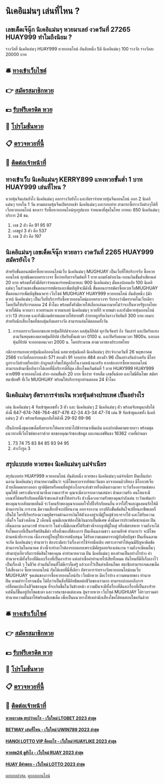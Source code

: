 # นิเคอิแม่นๆ เล่นที่ไหน ?
## เลขเด็ดเจ๊นุ๊ก นิเคอิแม่นๆ หวยมาเลย์ งวดวันที่ 27265 HUAY999 ทำไมถึงนิยม ?
รางวัลที่ นิเคอิแม่นๆ HUAY999 หวยออนไลน์ อันดับหนึ่ง 5มี นิเคอิแม่นๆ 100 รางวัล รางวัลละ 20000 บาท

## 🛎 [ทางเข้าเว็บไซต์](https://bit.ly/3BG5bNw)
## 👉 [สมัครสมาชิกหวย](https://bit.ly/3BG5bNw)
## 💵 [รับฟรีเครดิต หวย](https://bit.ly/3C3mvgS)
## 👑 [โปรโมชั่นหวย](https://bit.ly/3C3mvgS)
## 📋 [ตรวจหวยที่นี้](https://bit.ly/3C3mvgS)
## 📱 [ติดต่อเจ้าหน้าที่](https://bit.ly/3C3mvgS)

## ทางเข้าเว็บ นิเคอิแม่นๆ KERRY899 แทงหวยขั้นต่ำ 1 บาท HUAY999 เล่นที่ไหน ?
หวยหุ้นจีนเล่นยังไง นิเคอิแม่นๆ ออกรางวัลยังไง และอัตราจ่ายหวยหุ้นจีนออนไลน์ ออก 2 นิเคอิแม่นๆ รอบใน 1 วัน ตามตลาดหุ้นจีนเปิดรอบเช้า นิเคอิแม่นๆ และรอบบ่าย สามารถซื้อรางวัลต่างๆได้ที่ เว็บหวยออนไลน์ ของเรา รับซื้อหวยออนไลน์ทุกรูปแบบ จ่ายแพงที่สุดในไทย บาทละ 850 นิเคอิแม่นๆ บริการ 24 ชม.
1. เลข 2 ตัว คือ 91 95 97
2. เลขธูป 3 ตัว คือ 537
3. เลข 3 ตัว คือ 197

## นิเคอิแม่นๆ เลขเด็ดเจ๊นุ๊ก หวยลาว งวดวันที่ 2265 HUAY999 สมัครยังไง ?
สำหรับขั้นตอนสมัครซื้อหวยออนไลน์เว็บ นิเคอิแม่นๆ MUGHUAY เป็นเว็บที่ให้บริการรับ ซื้อหวยออนไลน์ ทุกชนิดแบบครบวงจร ซื้อง่ายกับเราเริ่มต้นที่ 1 บาท แถมยังฝากเงิน-ถอนเงินขั้นต่ำเพียงแค่ 20 บาท พร้อมทั้งยังมีอัตราจ่ายแพงจ่ายหนักบาทละ 900 นิเคอิแม่นๆ มั่นคงปลอดภัย 100 นิเคอิแม่นๆ ในส่วนของขั้นตอนการสมัครและเพิ่มบัญชีจะมีดังนี้
ขั้นตอนการสมัครซื้อหวยเว็บMUGHUAY
ขั้นตอนการเพิ่มบัญชีธนาคาร
เว็บไซต์ MUGHUAY HUAY999 หวยออนไลน์ อันดับหนึ่ง (มักหวย) นิเคอิแม่นๆ เป็นเว็บที่บริการรับซื้อหวยออนไลน์แบบครบวงจร รับรองว่ามีครบจบในเว็บเดียว โดยเปิดให้บริการตลอด 24 ชั่วโมง พร้อมทั้งยังมีหวยให้เลือกเล่นมากมายไม่ว่าจะเป็นหวยรัฐบาลไทย หวยใต้ดิน หวยลาว หวยฮานอย หวยมาเลย์ นิเคอิแม่นๆ หวยยี่กี หวยพม่า และยังมีหวยหุ้นออนไลน์ กว่า 13 ประเทศ และยังมีเกมส์ทายผลหวยให้ทายฟรี ถ้าทายถูกรับเงินรางวัลทันที 300 บาท เหมาะสำหรับนักเสี่ยงโชคที่ชอบลุ้นกับผลรางวัล สามารถเล่นได้ตลอดทั้งวัน
1. การออกรางวัลออกของหวยหุ้นอียิปต์จะออก ผลหุ้นอียิปต์ ทุกวันจันทร์ ถึง วันเสาร์ และปิดรับเเทงตามวันหยุดของตลาดหุ้นอียิปต์ เปิดรับตั้งแต่เวลา 0100 น. และปิดรับตอนเวลา 1800น. และผลหุ้นอียิปต์ จะออกตอนเวลา 2000 น. โดยประมาณ ตามเวลาของประเทศไทย

กติกาการแทงหวยหุ้นนิเคอิออนไลน์
ผลหวยหุ้นนิเคอิ นิเคอิแม่นๆ ประจำงวดวันที่ 26 พฤษภาคม 2566 รางวัลที่ออกรอบเช้า 571 สองตัว 91 รอบบ่าย 484 สองตัว 96 เป็นอย่างกันบ้างครับ มีใครถูกรางวัลบ้างหรือเปล่า ถ้าถูกแล้วก็ขอให้ถูกอีกในงวดหน้านะครับ หากต้องการซื้อหวยออนไลน์ สามารถเข้ามาซื้อกับเราได้เลยที่นี่บริการดีที่สุด เสี่ยงโชคเริ่มต้นที่ 1 บาท HUAY999 HUAY999 หวย999 หวยออนไลน์ ฝาก-ถอนขั้นต่ำ 20 บาท ซื้อง่าย จ่ายเต็ม เลขอั้นน้อย และไม่มีคืนโพย สมัครสมาชิกฟรี ที่เว็บ MUGHUAY พร้อมให้บริการทุกท่านตลอด 24 ชั่วโมง

## นิเคอิแม่นๆ อัตราการจ่ายเงิน หวยหุ้นต่างประเทศ เป็นอย่างไร
เด่น นิเคอิแม่นๆ 4 จับเข้าชุดเลขทั้ง 3 ตัว และ นิเคอิแม่นๆ 2 นิเคอิแม่นๆ ตัว พร้อมจับหมุนกลับได้ดังนี้
647-674-746-764-467-476
42-24
43-34
47-74
เด่น 9 จับเข้าชุดเลขทั้ง นิเคอิแม่นๆ 2 ตัว พร้อมจับหมุนกลับได้ดังนี้
29-92
69-96

เป็นอีกหนึ่งชุดเลขเด็ดที่อยากจะให้คอหวยนำไปพิจารณาเพิ่มเติม และฝากติดตามหวยลาว พร้อมชุดแนวทางที่เว็บไซต์ของเราด้วย
ขอขอบคุณเจ้าของข้อมูล
ผลงานเลขฟันธง 16362 งวดที่ผ่านมา
1. 73 74 75 83 84 85 93 94 95
2. ล่างวิ่งรูด 3

## สรุปแบบย่อ หวยซอง นิเคอิแม่นๆ แม่จำเนียร
สรุปแบบย่อ HUAY999 หวยออนไลน์ อันดับหนึ่ง หวยซอง นิเคอิแม่นๆ แม่จำเนียร ฝันเห็นปลาฉลาม นิเคอิแม่นๆ ทำนายความฝันว่า จะมีโชคลาภจากทิสตะวันตก มาจากคนผิวสีทอง มีโอกาสเจ็บป่วยเลือดตกยางออก ญาติมิตรหรือคนที่อยู่ห่างไกลจะส่งข่าวหรือเดินทางมาหา ระวังเรื่องอารมณ์ของคุณให้ดี เพราะมันจะนำมาซึ่งความเลวร้าย คุณจะมีลาภจากความเสน่หา
ด้านความรัก คนโสดจะมีเกณฑ์ได้พบรักกับคนที่มีเจ้าของแล้วเข้าให้อย่างจัง ช่วงนี้ดวงความรักของคุณกำลังเด่น ระวังแฟนเก่าของคุณจะกลับมาขอคืนดี ระวังคนรักของคุณจะเผลอใจไปปิ๊งรักกับคนอื่น ควรใส่ใจและดูแลคนรักให้ดี
ด้านการเงิน การงาน มีความเสี่ยงที่จะเปลี่ยนงาน ออกจากงาน บางทีถึงขั้นตัดสินใจเปลี่ยนอาชีพเลยก็เป็นได้ ใครที่เรียกร้องความยุติธรรมด้านการเงินให้ตัวเองอยู่จะมีผู้ใหญ่ช่วยเจรจาให้ และได้รับความเห็นใจ ในช่วงเดือน 2 เดือนนี้ คุณมีเกณฑ์ต้องใช้เงินมากเป็นพิเศษ ดังนั้นควรประหยัดซะหน่อย
ฝันเห็นฉลาม ฉลามวาฬ ทำนายว่า ในช่วงนี้มีเกณฑ์ได้รับข่าวดีจากญาติผู้ใหญ่ หรือมิตรสหาย รวมถึงจะได้รับโชคลาภที่เป็นทรัพย์สินมีค่า หรือสิ่งของที่ต้องการ
ฝันเห็นฉลามขาว ฉลามยักษ์ ทำนายว่า จะมีโชคด้านหน้าที่การงาน เนื่องจากผู้ใหญ่ให้การสนับสนุน ได้รับความเมตตาจากผู้บังคับบัญชา
ฝันเห็นฉลามจะกัด นิเคอิแม่นๆ ทำนายว่า ต้องระมัดระวังเรื่องการใช้จ่ายมือเติบ เพราะอาจทำให้คุณมีปัญหาติดขัดด้านการเงินในอนาคต ช่วงนี้จะทำอะไรต้องรอบคอบเพราะมีศัตรูคอยจ้องเล่นงาน รวมถึงจะมีคนอื่นๆ เข้ามายุ่งเกี่ยวกับการตัดสินใจของคุณ
คำทำนายความ ฝัน นิเคอิแม่นๆ ของท่านเป็นอย่างไรบ้าง คำทำนายจะมีทั้งเรื่องที่ดีและเรื่องที่เป็นลางร้าย แต่อย่าเชื่อคำทำนายไปเสียทั้งหมด อันไหนที่ดีก็เก็บเอาไว้เป็นเรื่องดี ๆ ในชีวิต ส่วนอันไหนที่ไม่ดีเราก็แค่รู้ แล้วเอาไว้เป็นคำเตือนก็พอ สมาชิกสามารถจดเลขเด็ดไปเสี่ยงดวง ซื้อหวยออนไลน์ กันได้เลยที่นี่ที่เดียว
อัตราการจ่ายรางวัลหวยออนไลน์บนเว็บ MUGHUAY
จุดเด่นของการซื้อหวยออนไลน์กับ เว็บมักหวย มีอะไรบ้าง
ความหมายของ ทำนายฝัน ตามตำราโบราณนั้น ได้ถือว่าเป็นสิ่งที่มีอิทธิพลต่อชีวิตของเรามาก สามารถบ่งบอกถึงการเปลี่ยนแปลงในชีวิตของคุณ ที่จะเกิดขึ้นในวันข้างหน้า ความฝันจะมีทั้งเรื่องที่ดีและเรื่องที่เป็นลางร้าย แต่นั้นก็ขึ้นอยู่กับโชคชะตา และวาสนาของแต่ละคน ลุ้นรวยหวย เว็บไซต์ MUGHUAY ได้รวบรวมคำทำนายความฝันมาให้พร้อมตีเลขเด็ด เพื่อเป็นแนวทางให้เหล่านักเสี่ยงโชคได้ทดสอบโชคกันด้วย

## 🛎 [ทางเข้าเว็บไซต์](https://bit.ly/3BG5bNw)
## 👉 [สมัครสมาชิกหวย](https://bit.ly/3BG5bNw)
## 💵 [รับฟรีเครดิต หวย](https://bit.ly/3C3mvgS)
## 👑 [โปรโมชั่นหวย](https://bit.ly/3C3mvgS)
## 📋 [ตรวจหวยที่นี้](https://bit.ly/3C3mvgS)
## 📱 [ติดต่อเจ้าหน้าที่](https://bit.ly/3C3mvgS)

#### [หวยลาวสด สรุปว่าอะไร - เว็บใหม่ LTOBET 2023 ล่าสุด](https://atom.io/themes/หวยลาวสด%20สรุปว่าอะไร%20-%20เว็บใหม่%20ltobet%202023%20ล่าสุด)
#### [BETWAY เล่นที่ไหน - เว็บใหม่ UWIN789 2023 ล่าสุด](https://atom.io/themes/betway%20เล่นที่ไหน%20-%20เว็บใหม่%20uwin789%202023%20ล่าสุด)
#### [HANOI LOTTO VIP คืออะไร - เว็บใหม่ HUAYLIKE 2023 ล่าสุด](https://atom.io/themes/hanoi%20lotto%20vip%20คืออะไร%20-%20เว็บใหม่%20huaylike%202023%20ล่าสุด)
#### [หวยสด24 ดูยังไง - เว็บใหม่ RUAY 2023 ล่าสุด](https://atom.io/themes/หวยสด24%20ดูยังไง%20-%20เว็บใหม่%20ruay%202023%20ล่าสุด)
#### [HUAY มีคำตอบ - เว็บใหม่ LOTTO 2023 ล่าสุด](https://atom.io/themes/huay%20มีคำตอบ%20-%20เว็บใหม่%20lotto%202023%20ล่าสุด)

[ผลบอลล่าสุด](https://siamsport.tv "ผลบอลล่าสุด"), [ดูบอลออนไลน์](https://siamsport.tv/ดูบอลสด "ดูบอลออนไลน์")